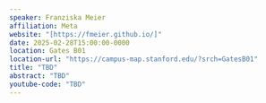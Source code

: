 ```yaml
---
speaker: Franziska Meier
affiliation: Meta
website: "[https://fmeier.github.io/]"
date: 2025-02-28T15:00:00-0000
location: Gates B01
location-url: "https://campus-map.stanford.edu/?srch=GatesB01"
title: "TBD"
abstract: "TBD"
youtube-code: "TBD"
---
```

